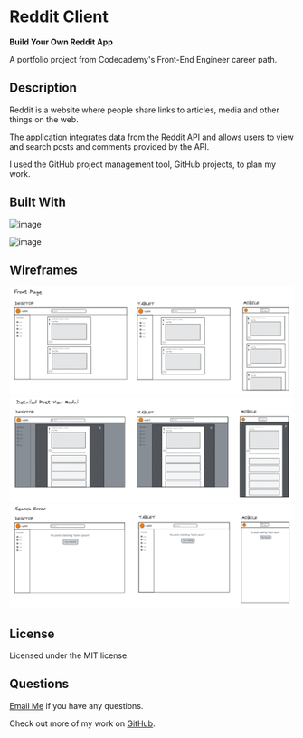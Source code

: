 # Reddit Client

**Build Your Own Reddit App**

A portfolio project from Codecademy's Front-End Engineer career path.

## Description

Reddit is a website where people share links to articles, media and other things on the web.

The application integrates data from the Reddit API and allows users to view and search posts and comments provided by the API.

I used the GitHub project management tool, GitHub projects, to plan my work.

## Built With

![image](https://img.shields.io/badge/React-20232A?style=for-the-badge&logo=react&logoColor=61DAFB)

![image](https://img.shields.io/badge/Redux-593D88?style=for-the-badge&logo=redux&logoColor=white)

## Wireframes

![image](./public/wireframe_frontPage.png)
![image](./public/wireframe_modalView.png)
![image](./public/wireframe_searchError.png)

## License

Licensed under the MIT license.

## Questions

[Email Me](Chloe.a.harris17@gmail.com) if you have any questions.

Check out more of my work on [GitHub](https://github.com/chloeharris1).
